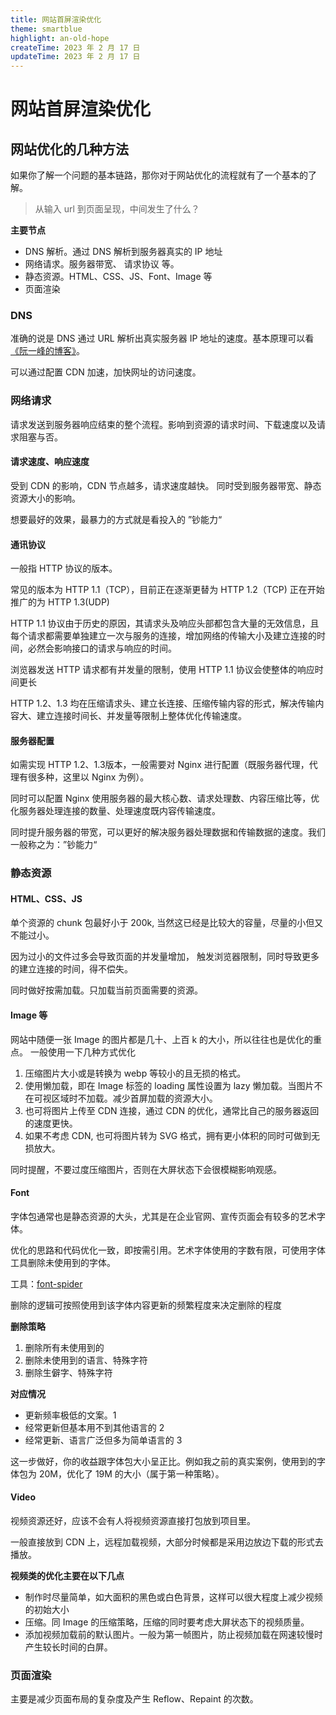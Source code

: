 ```yaml
---
title: 网站首屏渲染优化
theme: smartblue
highlight: an-old-hope
createTime: 2023 年 2 月 17 日
updateTime: 2023 年 2 月 17 日
---
```


# 网站首屏渲染优化
## 网站优化的几种方法

如果你了解一个问题的基本链路，那你对于网站优化的流程就有了一个基本的了解。

> 从输入 url 到页面呈现，中间发生了什么？  

**主要节点**
- DNS 解析。通过 DNS 解析到服务器真实的 IP 地址
- 网络请求。服务器带宽、 请求协议 等。
- 静态资源。HTML、CSS、JS、Font、Image 等
- 页面渲染

### DNS
准确的说是 DNS 通过 URL 解析出真实服务器 IP 地址的速度。基本原理可以看 [《阮一峰的博客》](!https://www.ruanyifeng.com/blog/2022/08/dns-query.html)。

可以通过配置 CDN 加速，加快网址的访问速度。

### 网络请求
请求发送到服务器响应结束的整个流程。影响到资源的请求时间、下载速度以及请求阻塞与否。
#### 请求速度、响应速度
受到 CDN 的影响，CDN 节点越多，请求速度越快。
同时受到服务器带宽、静态资源大小的影响。

想要最好的效果，最暴力的方式就是看投入的 ”钞能力“

#### 通讯协议
一般指 HTTP 协议的版本。

常见的版本为 HTTP 1.1（TCP），目前正在逐渐更替为 HTTP 1.2（TCP) 正在开始推广的为 HTTP 1.3(UDP)

HTTP 1.1 协议由于历史的原因，其请求头及响应头部都包含大量的无效信息，且每个请求都需要单独建立一次与服务的连接，增加网络的传输大小及建立连接的时间，必然会影响接口的请求与响应的时间。

浏览器发送 HTTP 请求都有并发量的限制，使用 HTTP 1.1 协议会使整体的响应时间更长

HTTP 1.2、1.3 均在压缩请求头、建立长连接、压缩传输内容的形式，解决传输内容大、建立连接时间长、并发量等限制上整体优化传输速度。

#### 服务器配置
如需实现 HTTP 1.2、1.3版本，一般需要对 Nginx 进行配置（既服务器代理，代理有很多种，这里以 Nginx 为例）。

同时可以配置 Nginx 使用服务器的最大核心数、请求处理数、内容压缩比等，优化服务器处理连接的数量、处理速度既内容传输速度。

同时提升服务器的带宽，可以更好的解决服务器处理数据和传输数据的速度。我们一般称之为：”钞能力“


### 静态资源
#### HTML、CSS、JS
单个资源的 chunk 包最好小于 200k, 当然这已经是比较大的容量，尽量的小但又不能过小。

因为过小的文件过多会导致页面的并发量增加， 触发浏览器限制，同时导致更多的建立连接的时间，得不偿失。

同时做好按需加载。只加载当前页面需要的资源。

#### Image 等
网站中随便一张 Image 的图片都是几十、上百 k 的大小，所以往往也是优化的重点。
一般使用一下几种方式优化

1. 压缩图片大小或是转换为 webp 等较小的且无损的格式。
2. 使用懒加载，即在 Image 标签的 loading 属性设置为 lazy 懒加载。当图片不在可视区域时不加载。减少首屏加载的资源大小。
3. 也可将图片上传至 CDN 连接，通过 CDN 的优化，通常比自己的服务器返回的速度更快。
4. 如果不考虑 CDN, 也可将图片转为 SVG 格式，拥有更小体积的同时可做到无损放大。
   
同时提醒，不要过度压缩图片，否则在大屏状态下会很模糊影响观感。


#### Font
字体包通常也是静态资源的大头，尤其是在企业官网、宣传页面会有较多的艺术字体。

优化的思路和代码优化一致，即按需引用。艺术字体使用的字数有限，可使用字体工具删除未使用到的字体。

工具：[font-spider](!https://github.com/aui/font-spider/blob/master/README-ZH-CN.md)

删除的逻辑可按照使用到该字体内容更新的频繁程度来决定删除的程度

**删除策略**

  1. 删除所有未使用到的
  2. 删除未使用到的语言、特殊字符
  3. 删除生僻字、特殊字符

**对应情况**
- 更新频率极低的文案。1
- 经常更新但基本用不到其他语言的 2
- 经常更新、语言广泛但多为简单语言的 3

这一步做好，你的收益跟字体包大小呈正比。例如我之前的真实案例，使用到的字体包为 20M，优化了 19M 的大小（属于第一种策略）。

#### Video
视频资源还好，应该不会有人将视频资源直接打包放到项目里。

一般直接放到 CDN 上，远程加载视频，大部分时候都是采用边放边下载的形式去播放。

**视频类的优化主要在以下几点**
- 制作时尽量简单，如大面积的黑色或白色背景，这样可以很大程度上减少视频的初始大小
- 压缩。同 Image 的压缩策略，压缩的同时要考虑大屏状态下的视频质量。
- 添加视频加载前的默认图片。一般为第一帧图片，防止视频加载在网速较慢时产生较长时间的白屏。


### 页面渲染
主要是减少页面布局的复杂度及产生 Reflow、Repaint 的次数。
